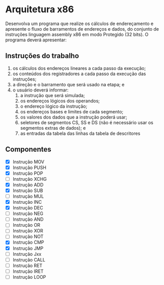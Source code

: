 # Arquitetura x86

Desenvolva um programa que realize os cálculos de endereçamento e apresente o fluxo de barramentos de endereços e dados, do conjunto de instruções linguagem assembly x86 em modo Protegido (32 bits). O programa deverá apresentar:

## Instruções do trabalho

1. os cálculos dos endereços lineares a cada passo da execução;
2. os conteúdos dos registradores a cada passo da execução das instruções;
3. a direção e o barramento que será usado na etapa; e
4. o usuário deverá informar:
    1. a instrução que será simulada;
    2. os endereços lógicos dos operandos;
    3. o endereço lógico da instrução;
    4. os endereços bases e limites de cada segmento;
    5. os valores dos dados que a instrução poderá usar;
    6. seletores de segmentos CS, SS e DS (não é necessário usar os segmentos extras de dados); e
    7. as entradas da tabela das linhas da tabela de descritores

## Componentes

* [X] Instrução MOV
* [X] Instrução PUSH
* [X] Instrução POP
* [ ] Instrução XCHG
* [X] Instrução ADD
* [X] Instrução SUB
* [ ] Instrução MUL
* [X] Instrução INC
* [X] Instrução DEC
* [ ] Instrução NEG
* [ ] Instrução AND
* [ ] Instrução OR
* [ ] Instrução XOR
* [ ] Instrução NOT
* [X] Instrução CMP
* [X] Instrução JMP
* [ ] Instrução Jxx
* [ ] Instrução CALL
* [ ] Instrução RET
* [ ] Instrução IRET
* [ ] Instrução LOOP
